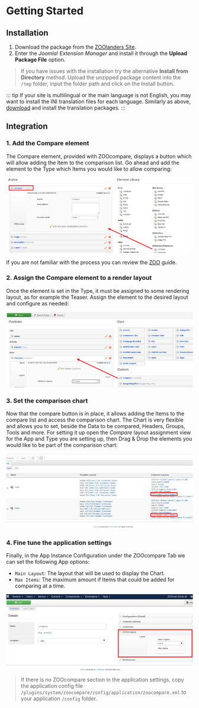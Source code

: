# Getting Started

## Installation

1. Download the package from the [ZOOlanders Site](https://www.zoolanders.com).
2. Enter the _Joomla! Extension Manager_ and install it through the **Upload Package File** option.

> If you have issues with the installation try the alternative **Install from Directory** method. Upload the unzipped package content into the `/tmp` folder, input the folder path and click on the Install button.

::: tip
If your site is multilingual or the main language is not English, you may want to install the INI translation files for each language. Similarly as above, [download](http://static.zoolanders.com/translations/) and install the translation packages.
:::

## Integration

### 1. Add the Compare element

The Compare element, provided with ZOOcompare, displays a button which will allow adding the Item to the comparison list. Go ahead and add the element to the Type which Items you would like to allow comparing:

![ZOOcompare - add Compare element to the item type](./assets/compare-add-element.png)

If you are not familiar with the process you can review the [ZOO](http://www.yootheme.com/zoo/documentation/advanced/extend-pre-build-types) guide.

### 2. Assign the Compare element to a render layout

Once the element is set in the Type, it must be assigned to some rendering layout, as for example the Teaser. Assign the element to the desired layout and configure as needed:

![ZOOcompare - add Compare element to the layout](./assets/compare-add-element-layout.png)

### 3. Set the comparison chart

Now that the compare button is in place, it allows adding the Items to the compare list and access the comparison chart. The Chart is very flexible and allows you to set, beside the Data to be compared, Headers, Groups, Tools and more. For setting it up open the  *Compare* layout assignment view for the App and Type you are setting up, then Drag & Drop the elements you would like to be part of the comparison chart:

![ZOOcompare - Compare layout](./assets/compare-chart-layout.png)

### 4. Fine tune the application settings

Finally, in the App Instance Configuration under the ZOOcompare Tab we can set the following App options:

- `Main Layout`: The layout that will be used to display the Chart.
- `Max Items`: The maximum amount if Items that could be added for comparing at a time.

![ZOOcompare tab in the application settings](./assets/application-zoocompare-tab.png)

> If there is no ZOOcompare section in the application settings, copy the application config file `/plugins/system/zoocompare/config/application/zoocompare.xml` to your application `/config` folder.
